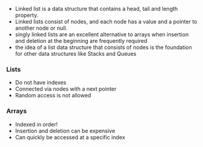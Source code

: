 -   Linked list is a data structure that contains a head, tail and length property.
-   Linked lists consist of nodes, and each node has a value and a pointer to another node or null.
-   singly linked lists are an excellent alternative to arrays when insertion and deletion at the beginning
    are frequently required
-   the idea of a list data structure that consists of nodes is the foundation for other data structures
    like Stacks and Queues

### Lists

-   Do not have indexes
-   Connected via nodes with a next pointer
-   Random access is not allowed

### Arrays

-   Indexed in order!
-   Insertion and deletion can be expensive
-   Can quickly be accessed at a specific index
